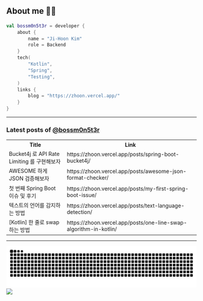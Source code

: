 ## About me 🧑‍💻

```kotlin
val bossm0n5t3r = developer {
    about {
        name = "Ji-Hoon Kim"
        role = Backend
    }
    tech(
        "Kotlin",
        "Spring",
        "Testing",
    )
    links {
        blog = "https://zhoon.vercel.app/"
    }
}
```

---

### Latest posts of [@bossm0n5t3r](https://github.com/bossm0n5t3r)

<table>
  <tr><th>Title</th><th>Link</th></tr>
  <!-- BLOG-POST-LIST:START --><tr><td>Bucket4j 로 API Rate Limiting 를 구현해보자</td><td>https://zhoon.vercel.app/posts/spring-boot-bucket4j/</td></tr><tr><td>AWESOME 하게 JSON 검증해보자</td><td>https://zhoon.vercel.app/posts/awesome-json-format-checker/</td></tr><tr><td>첫 번째 Spring Boot 이슈 및 후기</td><td>https://zhoon.vercel.app/posts/my-first-spring-boot-issue/</td></tr><tr><td>텍스트의 언어를 감지하는 방법</td><td>https://zhoon.vercel.app/posts/text-language-detection/</td></tr><tr><td>[Kotlin] 한 줄로 swap 하는 방법</td><td>https://zhoon.vercel.app/posts/one-line-swap-algorithm-in-kotlin/</td></tr><!-- BLOG-POST-LIST:END -->
</table>

---

![](https://raw.githubusercontent.com/bossm0n5t3r/bossm0n5t3r/output/github-snake.svg)
![](https://streak-stats.demolab.com?user=bossm0n5t3r)
